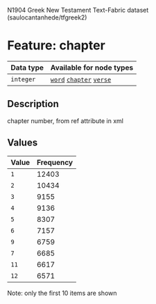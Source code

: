 <p>N1904 Greek New Testament Text-Fabric dataset (saulocantanhede/tfgreek2)</p>

<h1>Feature: chapter</h1>

<table>
<thead>
<tr>
  <th>Data type</th>
  <th>Available for node types</th>
</tr>
</thead>
<tbody>
<tr>
  <td><code>integer</code></td>
  <td><A HREF="featurebynodetype.md#word"><code>word</code></A> <A HREF="featurebynodetype.md#chapter"><code>chapter</code></A> <A HREF="featurebynodetype.md#verse"><code>verse</code></A></td>
</tr>
</tbody>
</table>

<h2>Description</h2>

<p>chapter number, from ref attribute in xml</p>

<h2>Values</h2>

<table>
<thead>
<tr>
  <th>Value</th>
  <th>Frequency</th>
</tr>
</thead>
<tbody>
<tr>
  <td><code>1</code></td>
  <td>12403</td>
</tr>
<tr>
  <td><code>2</code></td>
  <td>10434</td>
</tr>
<tr>
  <td><code>3</code></td>
  <td>9155</td>
</tr>
<tr>
  <td><code>4</code></td>
  <td>9136</td>
</tr>
<tr>
  <td><code>5</code></td>
  <td>8307</td>
</tr>
<tr>
  <td><code>6</code></td>
  <td>7157</td>
</tr>
<tr>
  <td><code>9</code></td>
  <td>6759</td>
</tr>
<tr>
  <td><code>7</code></td>
  <td>6685</td>
</tr>
<tr>
  <td><code>11</code></td>
  <td>6617</td>
</tr>
<tr>
  <td><code>12</code></td>
  <td>6571</td>
</tr>
</tbody>
</table>

<p>Note: only the first 10 items are shown</p>
